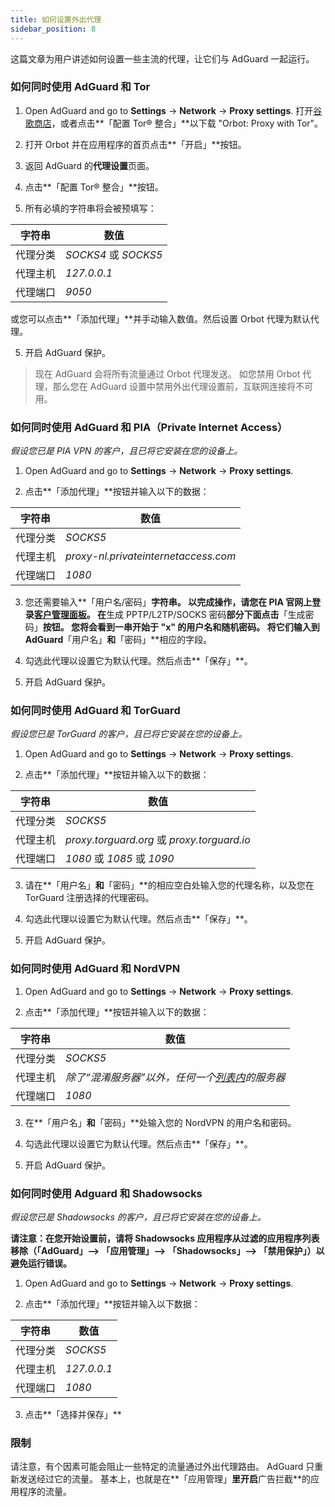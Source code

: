 ```yaml
---
title: 如何设置外出代理
sidebar_position: 8
---
```


这篇文章为用户讲述如何设置一些主流的代理，让它们与 AdGuard 一起运行。

### 如何同时使用 AdGuard 和 Tor

1. Open AdGuard and go to **Settings** → **Network** → **Proxy settings**. 打开[谷歌商店](https://play.google.com/store/apps/details?id=org.torproject.android&noprocess)，或者点击**「配置 Tor® 整合」**以下载 "Orbot: Proxy with Tor"。

2. 打开 Orbot 并在应用程序的首页点击**「开启」**按钮。

2. 返回 AdGuard 的**代理设置**页面。

3. 点击**「配置 Tor® 整合」**按钮。

4. 所有必填的字符串将会被预填写：

| 字符串  | 数值                  |
| ---- | ------------------- |
| 代理分类 | *SOCKS4* 或 *SOCKS5* |
| 代理主机 | *127.0.0.1*         |
| 代理端口 | *9050*              |

或您可以点击**「添加代理」**并手动输入数值。然后设置 Orbot 代理为默认代理。

5. 开启 AdGuard 保护。

> 现在 AdGuard 会将所有流量通过 Orbot 代理发送。 如您禁用 Orbot 代理，那么您在 AdGuard 设置中禁用外出代理设置前，互联网连接将不可用。

### 如何同时使用 AdGuard 和 PIA（Private Internet Access）

*假设您已是 PIA VPN 的客户，且已将它安装在您的设备上。*

1. Open AdGuard and go to **Settings** → **Network** → **Proxy settings**.

2. 点击**「添加代理」**按钮并输入以下的数据：

| 字符串  | 数值                                   |
| ---- | ------------------------------------ |
| 代理分类 | *SOCKS5*                             |
| 代理主机 | *proxy-nl.privateinternetaccess.com* |
| 代理端口 | *1080*                               |

3. 您还需要输入**「用户名/密码」**字符串。 以完成操作，请您在 PIA 官网上登录[客户管理面板](https://www.privateinternetaccess.com/pages/client-sign-in)。 在**生成 PPTP/L2TP/SOCKS 密码**部分下面点击**「生成密码」**按钮。 您将会看到一串开始于 "x" 的用户名和随机密码。 将它们输入到 AdGuard**「用户名」**和**「密码」**相应的字段。

4. 勾选此代理以设置它为默认代理。然后点击**「保存」**。

5. 开启 AdGuard 保护。

### 如何同时使用 AdGuard 和 TorGuard

*假设您已是 TorGuard 的客户，且已将它安装在您的设备上。*

1. Open AdGuard and go to **Settings** → **Network** → **Proxy settings**.

2. 点击**「添加代理」**按钮并输入以下的数据：

| 字符串  | 数值                                         |
| ---- | ------------------------------------------ |
| 代理分类 | *SOCKS5*                                   |
| 代理主机 | *proxy.torguard.org* 或 *proxy.torguard.io* |
| 代理端口 | *1080* 或 *1085* 或 *1090*                   |

3. 请在**「用户名」**和**「密码」**的相应空白处输入您的代理名称，以及您在 TorGuard 注册选择的代理密码。

4. 勾选此代理以设置它为默认代理。然后点击**「保存」**。

5. 开启 AdGuard 保护。

### 如何同时使用 AdGuard 和 NordVPN

1. Open AdGuard and go to **Settings** → **Network** → **Proxy settings**.

2. 点击**「添加代理」**按钮并输入以下的数据：

| 字符串  | 数值                                                        |
| ---- | --------------------------------------------------------- |
| 代理分类 | *SOCKS5*                                                  |
| 代理主机 | *除了“混淆服务器”以外，任何一个[列表内](https://nordvpn.com/servers/)的服务器* |
| 代理端口 | *1080*                                                    |

3. 在**「用户名」**和**「密码」**处输入您的 NordVPN 的用户名和密码。

4. 勾选此代理以设置它为默认代理。然后点击**「保存」**。

5. 开启 AdGuard 保护。

### 如何同时使用 Adguard 和 Shadowsocks

*假设您已是 Shadowsocks 的客户，且已将它安装在您的设备上。*

**请注意：在您开始设置前，请将 Shadowsocks 应用程序从过滤的应用程序列表移除（「AdGuard」--> 「应用管理」--> 「Shadowsocks」--> 「禁用保护」）以避免运行错误。**

1. Open AdGuard and go to **Settings** → **Network** → **Proxy settings**.

2. 点击**「添加代理」**按钮并输入以下数据：

| 字符串  | 数值          |
| ---- | ----------- |
| 代理分类 | *SOCKS5*    |
| 代理主机 | *127.0.0.1* |
| 代理端口 | *1080*      |

3. 点击**「选择并保存」**

### 限制

请注意，有个因素可能会阻止一些特定的流量通过外出代理路由。 AdGuard 只重新发送经过它的流量。 基本上，也就是在**「应用管理」**里开启**广告拦截**的应用程序的流量。
